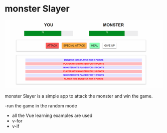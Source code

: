 # monster Slayer

![alt text](monster_image.png)

monster Slayer is a simple app to attack the monster and win the game.

-run the game in the random mode
- all the Vue learning examples are used
- v-for
- v-if
